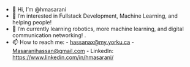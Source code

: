 - 👋 Hi, I’m @hmasarani
- 👀 I’m interested in Fullstack Development, Machine Learning, and helping people! 
- 🌱 I’m currently learning robotics, more machine learning, and digital communication networking! .
- 📫 How to reach me:
      - hassanax@my.yorku.ca
      - Masaranihassan@gmail.com
      - LinkedIn: https://www.linkedin.com/in/hmasarani/


